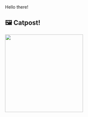 Hello there!



## 🖼️ Catpost!

<sub>
    <img src="https://cdn2.thecatapi.com/images/avs.jpg" height="256">
</sub>

